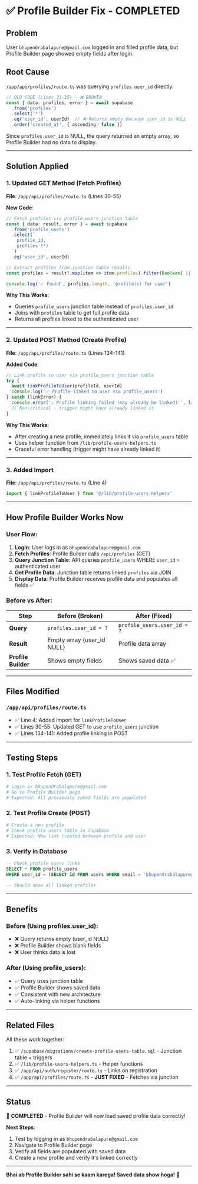 # ✅ Profile Builder Fix - COMPLETED

## Problem
User `bhupendrabalapure@gmail.com` logged in and filled profile data, but Profile Builder page showed empty fields after login.

## Root Cause
`/app/api/profiles/route.ts` was querying `profiles.user_id` directly:
```typescript
// OLD CODE (Lines 31-35) - ❌ BROKEN
const { data: profiles, error } = await supabase
  .from('profiles')
  .select('*')
  .eq('user_id', userId)  // ❌ Returns empty because user_id is NULL
  .order('created_at', { ascending: false })
```

Since `profiles.user_id` is NULL, the query returned an empty array, so Profile Builder had no data to display.

---

## Solution Applied

### 1. Updated GET Method (Fetch Profiles)
**File**: `/app/api/profiles/route.ts` (Lines 30-55)

**New Code**:
```typescript
// Fetch profiles via profile_users junction table
const { data: result, error } = await supabase
  .from('profile_users')
  .select(`
    profile_id,
    profiles (*)
  `)
  .eq('user_id', userId)

// Extract profiles from junction table results
const profiles = result?.map(item => item.profiles).filter(Boolean) || []

console.log('✅ Found', profiles.length, 'profile(s) for user')
```

**Why This Works**:
- Queries `profile_users` junction table instead of `profiles.user_id`
- Joins with `profiles` table to get full profile data
- Returns all profiles linked to the authenticated user

---

### 2. Updated POST Method (Create Profile)
**File**: `/app/api/profiles/route.ts` (Lines 134-141)

**Added Code**:
```typescript
// Link profile to user via profile_users junction table
try {
  await linkProfileToUser(profileId, userId)
  console.log('✅ Profile linked to user via profile_users')
} catch (linkError) {
  console.error('⚠️ Profile linking failed (may already be linked):', linkError)
  // Non-critical - trigger might have already linked it
}
```

**Why This Works**:
- After creating a new profile, immediately links it via `profile_users` table
- Uses helper function from `/lib/profile-users-helpers.ts`
- Graceful error handling (trigger might have already linked it)

---

### 3. Added Import
**File**: `/app/api/profiles/route.ts` (Line 4)

```typescript
import { linkProfileToUser } from '@/lib/profile-users-helpers'
```

---

## How Profile Builder Works Now

### User Flow:
1. **Login**: User logs in as `bhupendrabalapure@gmail.com`
2. **Fetch Profiles**: Profile Builder calls `/api/profiles` (GET)
3. **Query Junction Table**: API queries `profile_users` WHERE `user_id` = authenticated user
4. **Get Profile Data**: Junction table returns linked `profiles` via JOIN
5. **Display Data**: Profile Builder receives profile data and populates all fields ✅

### Before vs After:

| Step | Before (Broken) | After (Fixed) |
|------|----------------|---------------|
| **Query** | `profiles.user_id = ?` | `profile_users.user_id = ?` |
| **Result** | Empty array (user_id NULL) | Profile data array |
| **Profile Builder** | Shows empty fields | Shows saved data ✅ |

---

## Files Modified

### `/app/api/profiles/route.ts`
- ✅ Line 4: Added import for `linkProfileToUser`
- ✅ Lines 30-55: Updated GET to use `profile_users` junction
- ✅ Lines 134-141: Added profile linking in POST

---

## Testing Steps

### 1. Test Profile Fetch (GET)
```bash
# Login as bhupendrabalapure@gmail.com
# Go to Profile Builder page
# Expected: All previously saved fields are populated
```

### 2. Test Profile Create (POST)
```bash
# Create a new profile
# Check profile_users table in Supabase
# Expected: New link created between profile and user
```

### 3. Verify in Database
```sql
-- Check profile_users links
SELECT * FROM profile_users
WHERE user_id = (SELECT id FROM users WHERE email = 'bhupendrabalapure@gmail.com');

-- Should show all linked profiles
```

---

## Benefits

### Before (Using profiles.user_id):
- ❌ Query returns empty (user_id NULL)
- ❌ Profile Builder shows blank fields
- ❌ User thinks data is lost

### After (Using profile_users):
- ✅ Query uses junction table
- ✅ Profile Builder shows saved data
- ✅ Consistent with new architecture
- ✅ Auto-linking via helper functions

---

## Related Files

All these work together:
1. ✅ `/supabase/migrations/create-profile-users-table.sql` - Junction table + triggers
2. ✅ `/lib/profile-users-helpers.ts` - Helper functions
3. ✅ `/app/api/auth/register/route.ts` - Links on registration
4. ✅ `/app/api/profiles/route.ts` - **JUST FIXED** - Fetches via junction

---

## Status

🎉 **COMPLETED** - Profile Builder will now load saved profile data correctly!

**Next Steps**:
1. Test by logging in as `bhupendrabalapure@gmail.com`
2. Navigate to Profile Builder page
3. Verify all fields are populated with saved data
4. Create a new profile and verify it's linked correctly

---

**Bhai ab Profile Builder sahi se kaam karega! Saved data show hoga!** 🚀
